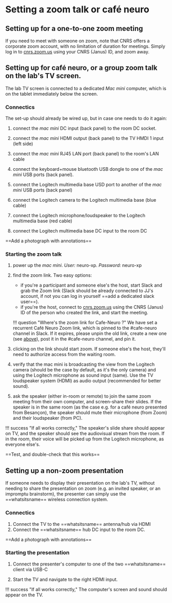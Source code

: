 # Setting a zoom talk or café neuro


## Setting up for a one-to-one zoom meeting 

If you need to meet with someone on zoom, note that CNRS offers a corporate zoom account, with no limitation of duration for meetings. Simply log in to [cnrs.zoom.us](https://cnrs.zoom.us) using your CNRS (Janus) ID, and zoom away. 


## Setting up for café neuro, or a group zoom talk on the lab's TV screen.

The lab TV screen is connected to a dedicated _Mac mini_ computer, which is on the tablet immediately below the screen. 

### Connectics

The set-up should already be wired up, but in case one needs to do it again: 

1. connect the _mac mini_ DC input (back panel) to the room DC socket. 

2. connect the _mac mini_ HDMI output (back panel) to the TV HMDI 1 input (left side)

3. connect the _mac mini_ RJ45 LAN port (back panel) to the room's LAN cable

4. connect the keyboard+mouse bluetooth USB dongle to one of the _mac mini_ USB ports (back panel).

5. connect the Logitech multimedia base USD port to another of the _mac mini_ USB ports (back panel) 

6. connect the Logitech camera to the Logitech multimedia base (blue cable)

7. connect the Logitech microphone/loudspeaker to the Logitech multimedia base (red cable)

8. connect the Logitech multimedia base DC input to the room DC

==Add a photograph with annotations==

### Starting the zoom talk

1. power up the _mac mini_. *User:* neuro-xp. *Password:* neuro-xp

2. find the zoom link. Two easy options: 
	- if you're a participant and someone else's the host, start Slack and grab the Zoom link (Slack should be already connected to JJ's account, if not you can log in yourself ==add a dedicated slack user==). 
	- if you're the host, connect to [cnrs.zoom.us](https://cnrs.zoom.us) using the CNRS (Janus) ID of the person who created the link, and start the meeting. 

	!!! question "Where's the zoom link for Cafe-Neuro ?"
		We have set a recurrent Café Neuro Zoom link, which is pinned to the #cafe-neuro channel in Slack. If it expires, please unpin the old link, create a new one (see [above](#setting-up-for-a-one-to-one-zoom-meeting)), post it in the #cafe-neuro channel, and pin it. 

3. clicking on the link should start zoom. If someone else's the host, they'll need to authorize access from the waiting room. 

4. verify that the mac mini is broadcasting the view from the Logitech camera (should be the case by default, as it's the only camera) and using the Logitech microphone as sound input (same). Use the TV loudspeaker system (HDMI) as audio output (recommended for better sound). 

5. ask the speaker (either in-room or remote) to join the same zoom meeting from their own computer, and screen-share their slides. If the speaker is in the same room (as the case e.g. for a café neuro presented from Besançon), the speaker should mute their microphone (from Zoom) and their loudspeaker (from PC). 

!!! success "If all works correctly,"
	The speaker's slide share should appear on TV, and the speaker should see the audiovisual stream from the room. If in the room, their voice will be picked up from the Logitech microphone, as everyone else's. 


==Test, and double-check that this works==

## Setting up a non-zoom presentation

If someone needs to display their presentation on the lab's TV, without needing to share the presentation on zoom (e.g. an invited speaker, or an impromptu brainstorm), the presenter can simply use the ==whatsitsname== wireless connection system. 

### Connectics

1. Connect the TV to the ==whatsitsname== antenna/hub via HDMI 
2. Connect the ==whatsitsname== hub DC input to the room DC.

==Add a photograph with annotations==

### Starting the presentation 

1. Connect the presenter's computer to one of the two ==whatsitsname== client via USB-C

2. Start the TV and navigate to the right HDMI input. 

!!! success "If all works correctly,"
	The computer's screen and sound should appear on the TV. 






